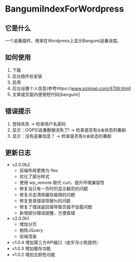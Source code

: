 # BangumiIndexForWordpress
## 它是什么
一个追番插件，用来在Wordpress上显示Bangumi追番进度。
## 如何使用
1. 下载
2. 后台插件处安装
3. 启用
4. 后台设置个人信息(参考https://www.azimiao.com/4706.html)
5. 文章或页面内使用短代码[bangumi]
## 错误提示
1. 登陆失败 -> 检查用户名密码
2. 显示：OOPS!追番数据消失了! -> 检查是否有`在看`状态的番剧
3. 显示：没有追番信息？ -> 检查是否有`在看`状态的番剧
## 更新日志
- v2.0.0b2
    - 前端布局更换为 flex
    - 优化了部分样式
    - 使用 wp_remote 取代 curl，提升环境兼容性
    - 修复当只有一页时仍显示翻页的问题
    - 修复点击清除缓存报错的问题
    - 修复登录错误导致fc的问题
    - 修复了错误返回值导致页面不加载问题
    - 新增部分错误提醒，方便查错
- v2.0.0b1
    - 增加分页
    - 剔除JQuery
    - 前端渲染
- v1.0.4
增加第三方API接口（由岁月小筑提供）
- v1.0.3
增加缓存功能
- v1.0.2
增加主颜色功能